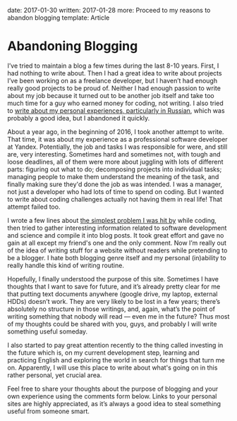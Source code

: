 date: 2017-01-30
written: 2017-01-28
more: Proceed to my reasons to abandon blogging
template: Article

# Abandoning Blogging

I’ve tried to maintain a blog a few times during the last 8-10 years. First, I had nothing to write about. Then I had a great idea to write about projects I’ve been working on as a freelance developer, but I haven’t had enough really good projects to be proud of. Neither I had enough passion to write about my job because it turned out to be another job itself and take too much time for a guy who earned money for coding, not writing. I also tried to [write about my personal experiences, particularly in Russian](http://rawgift.livejournal.com), which was probably a good idea, but I abandoned it quickly.

About a year ago, in the beginning of 2016, I took another attempt to write. That time, it was about my experience as a professional software developer at Yandex. Potentially, the job and tasks I was responsible for were, and still are, very interesting. Sometimes hard and sometimes not, with tough and loose deadlines, all of them were more about juggling with lots of different parts: figuring out what to do; decomposing projects into individual tasks; managing people to make them understand the meaning of the task, and finally making sure they'd done the job as was intended. I was a manager, not just a developer who had lots of time to spend on coding. But I wanted to write about coding challenges actually not having them in real life! That attempt failed too.

I wrote a few lines about [the simplest problem I was hit by](/notes/the-splice-error-pattern) while coding, then tried to gather interesting information related to software development and science and compile it into blog posts. It took great effort and gave no gain at all except my friend's one and the only comment. Now I’m really out of the idea of writing stuff for a website without readers while pretending to be a blogger. I hate both blogging genre itself and my personal (in)ability to really handle this kind of writing routine.

Hopefully, I finally understood the purpose of this site. Sometimes I have thoughts that I want to save for future, and it’s already pretty clear for me that putting text documents anywhere (google drive, my laptop, external HDDs) doesn’t work. They are very likely to be lost in a few years; there’s absolutely no structure in those writings, and, again, what’s the point of writing something that nobody will read — even me in the future? Thus most of my thoughts could be shared with you, guys, and probably I will write something useful someday.

I also started to pay great attention recently to the thing called investing in the future which is, on my current development step, learning and practicing English and exploring the world in search for things that turn me on. Apparently, I will use this place to write about what's going on in this rather personal, yet crucial area.

Feel free to share your thoughts about the purpose of blogging and your own experience using the comments form below. Links to your personal sites are highly appreciated, as it’s always a good idea to steal something useful from someone smart.
